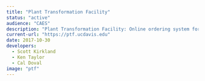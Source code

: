 ```yaml
---
title: "Plant Transformation Facility"
status: "active"
audience: "CAES"
description: "Plant Transformation Facility: Online ordering system for the Plant Transformation Facility. Features online ordering from clients, inventory management, and online billing integration."
current-url: "https://ptf.ucdavis.edu"
date: 2017-10-30
developers:
  - Scott Kirkland
  - Ken Taylor
  - Cal Doval
image: "ptf"
---
```

